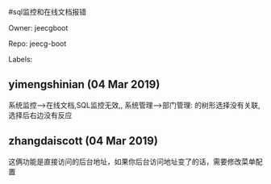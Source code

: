 #sql监控和在线文档报错

Owner: jeecgboot

Repo: jeecg-boot

Labels: 

## yimengshinian (04 Mar 2019)

系统监控-->在线文档,SQL监控无效,,   系统管理-->部门管理: 的树形选择没有关联,选择后右边没有反应

## zhangdaiscott (04 Mar 2019)

这俩功能是直接访问的后台地址，如果你后台访问地址变了的话，需要修改菜单配置

